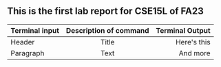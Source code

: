 ## This is the first lab report for CSE15L of FA23

| Terminal input   | Description of command  | Terminal Output     |
| :---             |    :----:               |          ---: |
| Header           | Title                   | Here's this   |
| Paragraph        | Text                    | And more      |